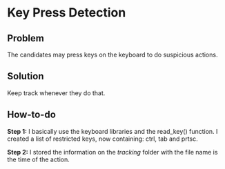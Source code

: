# Key Press Detection

## Problem 

The candidates may press keys on the keyboard to do suspicious actions. 

## Solution 

Keep track whenever they do that. 

## How-to-do

**Step 1:**
I basically use the keyboard libraries and the read_key() function. I created a list of restricted keys, now containing: ctrl, tab and prtsc. 

**Step 2:** 
I stored the information on the *tracking* folder with the file name is the time of the action.